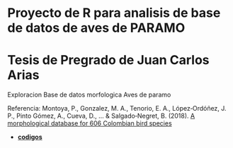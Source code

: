 # Proyecto de R para analisis de base de datos de aves de PARAMO
# Tesis de Pregrado de Juan Carlos Arias

Exploracion Base de datos morfologica Aves de paramo

Referencia: Montoya, P., Gonzalez, M. A., Tenorio, E. A., López‐Ordóñez, J. P., Pinto Gómez, A., Cueva, D., ... & Salgado‐Negret, B. (2018). [A morphological database for 606 Colombian bird species](https://esajournals.onlinelibrary.wiley.com/doi/full/10.1002/ecy.2368)

- [**codigos**](https://github.com/santiagodr/paramo_database/tree/master/codigos)
